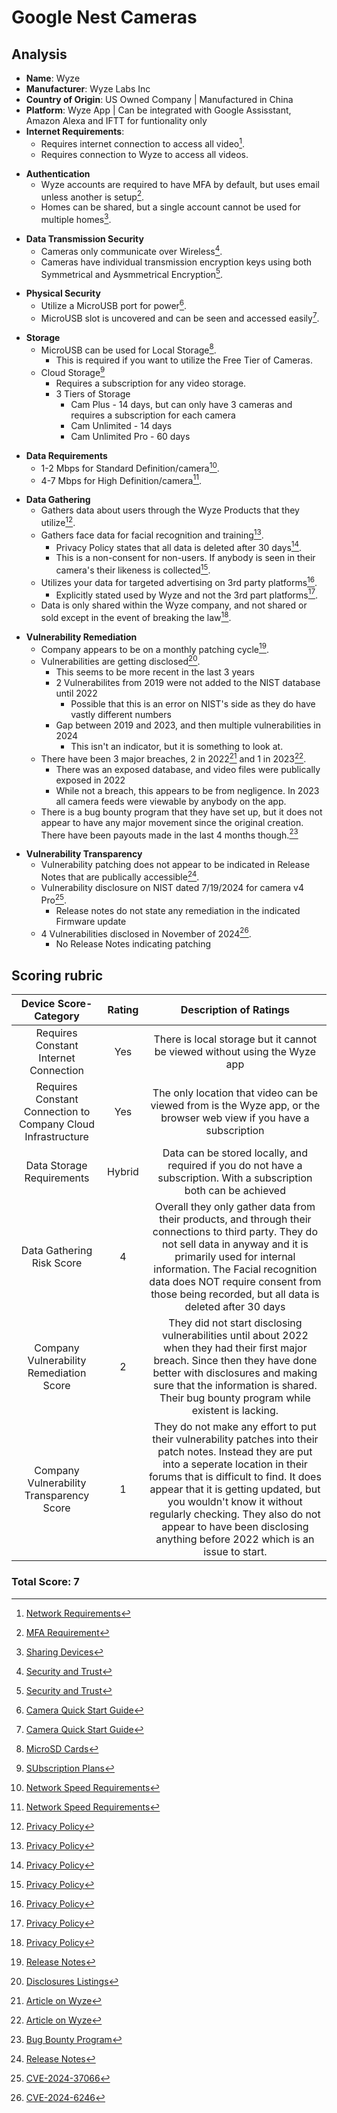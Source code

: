 # Google Nest Cameras
## Analysis
- **Name**: Wyze
- **Manufacturer**: Wyze Labs Inc
- **Country of Origin**: US Owned Company | Manufactured in China
- **Platform**: Wyze App | Can be integrated with Google Assisstant, Amazon Alexa and IFTT for funtionality only
- **Internet Requirements**:
    - Requires internet connection to access all video[^1].
    - Requires connection to Wyze to access all videos.  
[^1]: [Network Requirements](https://support.wyze.com/hc/en-us/articles/360054370991-What-kind-of-Wi-Fi-network-or-router-do-I-need)
- **Authentication**
    - Wyze accounts are required to have MFA by default, but uses email unless another is setup[^2].
    - Homes can be shared, but a single account cannot be used for multiple homes[^3].  
[^2]: [MFA Requirement](https://support.wyze.com/hc/en-us/articles/8559141097755-2FA-Updates-and-FAQs)
[^3]: [Sharing Devices](https://support.wyze.com/hc/en-us/articles/360032408852-How-do-I-share-a-device-in-the-Wyze-app)
- **Data Transmission Security**
    - Cameras only communicate over Wireless[^4].
    - Cameras have individual transmission encryption keys using both Symmetrical and Aysmmetrical Encryption[^4].  
[^4]: [Security and Trust](https://www.wyze.com/pages/security-trust)
- **Physical Security**
    - Utilize a MicroUSB port for power[^5].
    - MicroUSB slot is uncovered and can be seen and accessed easily[^5].  
[^5]: [Camera Quick Start Guide](https://support.wyze.com/hc/en-us/articles/23746379020955-Wyze-Cam-v4-Quick-Start-Guide)
- **Storage**
    - MicroUSB can be used for Local Storage[^6].
      - This is required if you want to utilize the Free Tier of Cameras.
    - Cloud Storage[^7]
      - Requires a subscription for any video storage.
      - 3 Tiers of Storage
        - Cam Plus - 14 days, but can only have 3 cameras and requires a subscription for each camera
        - Cam Unlimited - 14 days
        - Cam Unlimited Pro - 60 days  
[^6]: [MicroSD Cards](https://support.wyze.com/hc/en-us/articles/33700416230811-How-do-I-view-my-microSD-card-recordings)
[^7]: [SUbscription Plans](https://www.wyze.com/pages/compare)
- **Data Requirements**
    - 1-2 Mbps for Standard Definition/camera[^8].
    - 4-7 Mbps for High Definition/camera[^8].  
[^8]: [Network Speed Requirements](https://support.wyze.com/hc/en-us/articles/10035278203547-Wyze-Tips-to-Improve-your-Wi-Fi-Connectivity)
- **Data Gathering**
  - Gathers data about users through the Wyze Products that they utilize[^9].
  - Gathers face data for facial recognition and training[^9].
    - Privacy Policy states that all data is deleted after 30 days[^9].
    - This is a non-consent for non-users.  If anybody is seen in their camera's their likeness is collected[^9].
  - Utilizes your data for targeted advertising on 3rd party platforms[^9].
    - Explicitly stated used by Wyze and not the 3rd part platforms[^9].
  - Data is only shared within the Wyze company, and not shared or sold except in the event of breaking the law[^9].  
[^9]: [Privacy Policy](https://www.wyze.com/policies/privacy-policy)
- **Vulnerability Remediation**
  - Company appears to be on a monthly patching cycle[^10].
  - Vulnerabilities are getting disclosed[^11].
    - This seems to be more recent in the last 3 years
    - 2 Vulnerabilites from 2019 were not added to the NIST database until 2022
      - Possible that this is an error on NIST's side as they do have vastly different numbers
    - Gap between 2019 and 2023, and then multiple vulnerabilities in 2024
      - This isn't an indicator, but it is something to look at.
  - There have been 3 major breaches, 2 in 2022[^12] and 1 in 2023[^12].
    - There was an exposed database, and video files were publically exposed in 2022
    - While not a breach, this appears to be from negligence.  In 2023 all camera feeds were viewable by anybody on the app.
  - There is a bug bounty program that they have set up, but it does not appear to have any major movement since the original creation.  There have been payouts made in the last 4 months though.[^13]  
[^10]: [Release Notes](https://support.wyze.com/hc/en-us/articles/360024852172-Release-Notes-Firmware)
[^11]: [Disclosures Listings](/Data.md#disclosures-1)
[^12]: [Article on Wyze](https://www.cnet.com/home/security/the-state-of-wyze-cameras-in-2025-not-quite-ready-for-recommendation/)
[^13]: [Bug Bounty Program](https://bugcrowd.com/engagements/wyze)
- **Vulnerability Transparency**
  - Vulnerability patching does not appear to be indicated in Release Notes that are publically accessible[^10].
  - Vulnerability disclosure on NIST dated 7/19/2024 for camera v4 Pro[^14].
    - Release notes do not state any remediation in the indicated Firmware update
  - 4 Vulnerabilities disclosed in November of 2024[^15].
    - No Release Notes indicating patching  
[^14]: [CVE-2024-37066](https://nvd.nist.gov/vuln/detail/CVE-2024-37066)
[^15]: [CVE-2024-6246](https://nvd.nist.gov/vuln/detail/CVE-2024-6246)

## Scoring rubric
| Device Score-Category |  Rating | Description of Ratings | 
| :---: | :---: | :---: | 
| Requires Constant Internet Connection | Yes | There is local storage but it cannot be viewed without using the Wyze app |
| Requires Constant Connection to Company Cloud Infrastructure | Yes | The only location that video can be viewed from is the Wyze app, or the browser web view if you have a subscription |
| Data Storage Requirements | Hybrid | Data can be stored locally, and required if you do not have a subscription.  With a subscription both can be achieved |
| Data Gathering Risk Score | 4 | Overall they only gather data from their products, and through their connections to third party.  They do not sell data in anyway and it is primarily used for internal information.  The Facial recognition data does NOT require consent from those being recorded, but all data is deleted after 30 days |
| Company Vulnerability Remediation Score | 2 | They did not start disclosing vulnerabilities until about 2022 when they had their first major breach.  Since then they have done better with disclosures and making sure that the information is shared.  Their bug bounty program while existent is lacking. |
| Company Vulnerability Transparency Score | 1 | They do not make any effort to put their vulnerability patches into their patch notes.  Instead they are put into a seperate location in their forums that is difficult to find.  It does appear that it is getting updated, but you wouldn't know it without regularly checking.  They also do not appear to have been disclosing anything before 2022 which is an issue to start. | 

### Total Score: 7